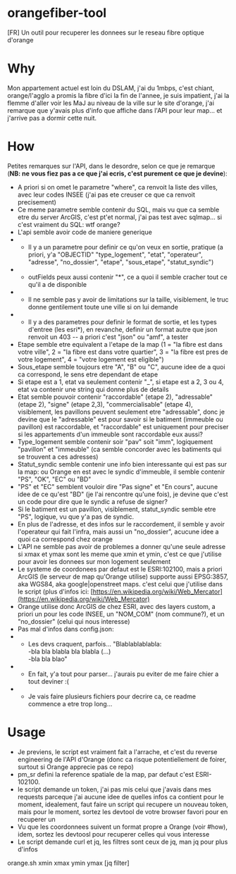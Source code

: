 # orangefiber-tool
[FR] Un outil pour recuperer les donnees sur le reseau fibre optique d'orange

# Why
Mon appartement actuel est loin du DSLAM, j'ai du 1mbps, c'est chiant, orange/l'agglo a promis la fibre d'ici la fin de l'annee, je suis impatient, j'ai la flemme d'aller voir les MaJ au niveau de la ville sur le site d'orange, j'ai remarque que y'avais plus d'info que affiche dans l'API pour leur map... et j'arrive pas a dormir cette nuit.

# How
Petites remarques sur l'API, dans le desordre, selon ce que je remarque (**NB: ne vous fiez pas a ce que j'ai ecris, c'est purement ce que je devine**):

* A priori si on omet le parametre "where", ca renvoit la liste des villes, avec leur codes INSEE (j'ai pas ete creuser ce que ca renvoit precisement)
* Ce meme parametre semble contenir du SQL, mais vu que ca semble etre du server ArcGIS, c'est pt'et normal, j'ai pas test avec sqlmap... si c'est vraiment du SQL: wtf orange?
* L'api semble avoir code de maniere generique
* * Il y a un parametre pour definir ce qu'on veux en sortie, pratique (a priori, y'a "OBJECTID" "type_logement", "etat", "operateur", "adresse", "no_dossier", "etape", "sous_etape", "statut_syndic")
* * outFields peux aussi contenir "*", ce a quoi il semble cracher tout ce qu'il a de disponible
* * Il ne semble pas y avoir de limitations sur la taille, visiblement, le truc donne gentilement toute une ville si on lui demande
* * Il y a des parametres pour definir le format de sortie, et les types d'entree (les esri*), en revanche, definir un format autre que json renvoit un 403 -- a priori c'est "json" ou "amf", a tester
* Etape semble etre equivalent a l'etape de la map (1 = "la fibre est dans votre ville", 2 = "la fibre est dans votre quartier", 3 = "la fibre est pres de votre logement", 4 = "votre logement est eligible")
* Sous_etape semble toujours etre "A", "B" ou "C", aucune idee de a quoi ca correspond, le sens etre dependant de etape
* Si etape est a 1, etat va seulement contenir "_", si etape est a 2, 3 ou 4, etat va contenir une string qui donne plus de details
* Etat semble pouvoir contenir "raccordable" (etape 2), "adressable" (etape 2), "signe" (etape 2,3), "commercialisable" (etape 4), visiblement, les pavillons peuvent seulement etre "adressable", donc je devine que le "adressable" est pour savoir si le batiment (immeuble ou pavillon) est raccordable, et "raccordable" est uniquement pour preciser si les appartements d'un immeuble sont raccordable eux aussi?
* Type_logement semble contenir soir "pav" soit "imm", logiquement "pavillon" et "immeuble" (ca semble concorder avec les batiments qui se trouvent a ces adresses)
* Statut_syndic semble contenir une info bien interessante qui est pas sur la map: ou Orange en est avec le syndic d'immeuble, il semble contenir "PS", "OK", "EC" ou "BD"
* "PS" et "EC" semblent vouloir dire "Pas signe" et "En cours", aucune idee de ce qu'est "BD" (je l'ai rencontre qu'une fois), je devine que c'est un code pour dire que le syndic a refuse de signer?
* Si le batiment est un pavillon, visiblement, statut_syndic semble etre "PS", logique, vu que y'a pas de syndic.
* En plus de l'adresse, et des infos sur le raccordement, il semble y avoir l'operateur qui fait l'infra, mais aussi un "no_dossier", acucune idee a quoi ca correspond chez orange
* L'API ne semble pas avoir de problemes a donner qu'une seule adresse si xmax et ymax sont les meme que xmin et ymin, c'est ce que j'utilise pour avoir les donnees sur mon logement seulement
* Le systeme de coordonees par defaut est le ESRI:102100, mais a priori ArcGIS (le serveur de map qu'Orange utilise) supporte aussi EPSG:3857, aka WGS84, aka google|openstreet maps. c'est celui que j'utilise dans le script (plus d'infos ici: [https://en.wikipedia.org/wiki/Web_Mercator](https://en.wikipedia.org/wiki/Web_Mercator)
* Orange utilise donc ArcGIS de chez ESRI, avec des layers custom, a priori un pour les code INSEE, un "NOM_COM" (nom commune?), et un "no_dossier" (celui qui nous interesse)
* Pas mal d'infos dans config.json:
* * Les devs craquent, parfois... "Blablablablabla:<br>-bla bla blabla bla blabla (...) <br>-bla bla blao"
* * En fait, y'a tout pour parser... j'aurais pu eviter de me faire chier a tout deviner :(
* * Je vais faire plusieurs fichiers pour decrire ca, ce readme commence a etre trop long...

# Usage

* Je previens, le script est vraiment fait a l'arrache, et c'est du reverse engineering de l'API d'Orange (donc ca risque potentiellement de foirer, surtout si Orange apprecie pas ce repo)
* pm_sr defini la reference spatiale de la map, par defaut c'est ESRI-102100.
* le script demande un token, j'ai pas mis celui que j'avais dans mes requests parceque j'ai aucune idee de quelles infos ca contient pour le moment, idealement, faut faire un script qui recupere un nouveau token, mais pour le moment, sortez les devtool de votre browser favori pour en recuperer un
* Vu que les coordonnees suivent un format propre a Orange (voir #how), idem, sortez les devtoosl pour recuperer celles qui vous interesse
* Le script demande curl et jq, les filtres sont ceux de jq, man jq pour plus d'infos

orange.sh xmin xmax ymin ymax [jq filter]

